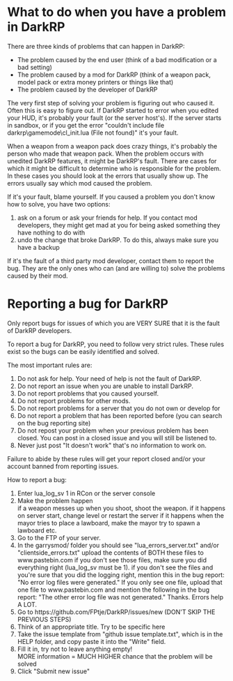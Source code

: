 # What to do when you have a problem in DarkRP

There are three kinds of problems that can happen in DarkRP:
- The problem caused by the end user (think of a bad modification or a bad setting)
- The problem caused by a mod for DarkRP (think of a weapon pack, model pack or extra money printers or things like that)
- The problem caused by the developer of DarkRP

The very first step of solving your problem is figuring out who caused it. Often this is easy to figure out. If DarkRP started to error
when you edited your HUD, it's probably your fault (or the server host's). If the server starts in sandbox, or if you get the error
"couldn't include file darkrp\gamemode\cl_init.lua (File not found)"
it's your fault. 

When a weapon from a weapon pack does crazy things, it's probably the person who made that weapon pack.
When the problem occurs with unedited DarkRP features, it might be DarkRP's fault.
There are cases for which it might be difficult to determine who is responsible for the problem.
In these cases you should look at the errors that usually show up. The errors usually say which mod caused the problem.

If it's your fault, blame yourself. If you caused a problem you don't know how to solve, you have two options:
<ol>
<li>ask on a forum or ask your friends for help. If you contact mod developers, they might get mad at you for being asked something they have nothing to do with</li>
<li>undo the change that broke DarkRP. To do this, always make sure you have a backup</li>
</ol>

If it's the fault of a third party mod developer, contact them to report the bug. They are the only ones who can (and are willing to)
solve the problems caused by their mod.


# Reporting a bug for DarkRP
Only report bugs for issues of which you are VERY SURE that it is the fault of DarkRP developers.

To report a bug for DarkRP, you need to follow very strict rules. These rules exist so the bugs can be easily identified and solved.

The most important rules are:
<ol>
<li>Do not ask for help. Your need of help is not the fault of DarkRP.</li>
<li>Do not report an issue when you are unable to install DarkRP.</li>
<li>Do not report problems that you caused yourself.</li>
<li>Do not report problems for other mods.</li>
<li>Do not report problems for a server that you do not own or develop for</li>
<li>Do not report a problem that has been reported before (you can search on the bug reporting site)</li>
<li>Do not repost your problem when your previous problem has been closed. You can post in a closed issue and you will still be listened to.</li>
<li>Never just post "It doesn't work" that's no information to work on.</li>
</ol>

Failure to abide by these rules will get your report closed and/or your account banned from reporting issues.

How to report a bug:
<ol>
<li> Enter lua_log_sv 1 in RCon or the server console</li>
<li> Make the problem happen</li>
	if a weapon messes up when you shoot, shoot the weapon.
	if it happens on server start, change level or restart the server
	if it happens when the mayor tries to place a lawboard, make the mayor try to spawn a lawboard
	etc.</li>
<li> Go to the FTP of your server.</li>
<li> In the garrysmod/ folder you should see "lua_errors_server.txt" and/or "clientside_errors.txt"
 	upload the contents of BOTH these files to www.pastebin.com
 	if you don't see those files, make sure you did everything right (lua_log_sv must be 1).
 	if you don't see the files and you're sure that you did the logging right, mention this in the bug report:
 	"No error log files were generated."
 	If you only see one file, upload that one file to www.pastebin.com and mention the following in the bug report:
 	"The other error log file was not generated."
 	Thanks. Errors help A LOT.</li>
<li> Go to https://github.com/FPtje/DarkRP/issues/new (DON'T SKIP THE PREVIOUS STEPS)</li>
<li> Think of an appropriate title. Try to be specific here</li>
<li> Take the issue template from "github issue template.txt", which is in the HELP folder, and copy paste it into the "Write" field.</li>
<li> Fill it in, try not to leave anything empty!</li>
	MORE information = MUCH HIGHER chance that the problem will be solved
<li> Click "Submit new issue"</li>
</ol>
